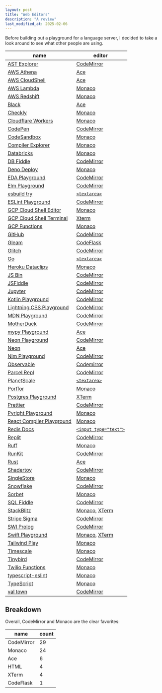 ```yaml
---
layout: post
title: "Web Editors"
description: "A review"
last_modified_at: 2025-02-06
---
```


Before building out a playground for a language server, I decided to take a look around to see what other people are using.

| name                                                                          | editor                             |
| ----------------------------------------------------------------------------- | ---------------------------------- |
| [AST Explorer](https://astexplorer.net)                                       | [CodeMirror][codemirror]           |
| [AWS Athena](http://console.aws.amazon.com/athena)                            | [Ace][ace]                         |
| [AWS CloudShell](https://console.aws.amazon.com/cloudshell/)                  | [Ace][ace]                         |
| [AWS Lambda](https://console.aws.amazon.com/lambda/)                          | [Monaco][monaco]                   |
| [AWS Redshift](https://console.aws.amazon.com/sqlworkbench/home)              | [Monaco][monaco]                   |
| [Black](https://black.vercel.app/)                                            | [Ace][ace]                         |
| [Checkly](https://www.checklyhq.com)                                          | [Monaco][monaco]                   |
| [Cloudflare Workers](https://cloudflare.com)                                  | [Monaco][monaco]                   |
| [CodePen](https://codepen.io)                                                 | [CodeMirror][codemirror]           |
| [CodeSandbox](https://codesandbox.io)                                         | [Monaco][monaco]                   |
| [Compiler Explorer](https://godbolt.org)                                      | [Monaco][monaco]                   |
| [Databricks](https://www.databricks.com)                                      | [Monaco][monaco]                   |
| [DB Fiddle](https://db-fiddle.com)                                            | [CodeMirror][codemirror]           |
| [Deno Deploy](https://dash.deno.com)                                          | [Monaco][monaco]                   |
| [EDA Playground](https://edaplayground.com)                                   | [CodeMirror][codemirror]           |
| [Elm Playground](https://elm-lang.org/try)                                    | [CodeMirror][codemirror]           |
| [esbuild try](esbuild.github.io/try/)                                         | [`<textarea>`][textarea]           |
| [ESLint Playground](https://eslint.org/play/)                                 | [CodeMirror][codemirror]           |
| [GCP Cloud Shell Editor](https://console.cloud.google.com/cloudshelleditor)   | [Monaco][monaco]                   |
| [GCP Cloud Shell Terminal](https://console.cloud.google.com/cloudshelleditor) | [Xterm][xterm]                     |
| [GCP Functions](https://console.cloud.google.com/functions/)                  | [Monaco][monaco]                   |
| [GitHub](https://github.com)                                                  | [CodeMirror][codemirror]           |
| [Gleam](https://playground.gleam.run)                                         | [CodeFlask][codeflask]             |
| [Glitch](https://glitch.com/)                                                 | [CodeMirror][codemirror]           |
| [Go](https://go.dev/play/)                                                    | [`<textarea>`][textarea]           |
| [Heroku Dataclips](https://data.heroku.com/dataclips/create)                  | [Monaco][monaco]                   |
| [JS Bin](https://jsbin.com/)                                                  | [CodeMirror][codemirror]           |
| [JSFiddle](https://jsfiddle.net)                                              | [CodeMirror][codemirror]           |
| [Jupyter](https://jupyter.org/try-jupyter/lab/)                               | [CodeMirror][codemirror]           |
| [Kotlin Playground](https://play.kotlinlang.org/)                             | [CodeMirror][codemirror]           |
| [Lightning CSS Playground](https://lightningcss.dev/playground/)              | [CodeMirror][codemirror]           |
| [MDN Playground](https://developer.mozilla.org/en-US/play)                    | [CodeMirror][codemirror]           |
| [MotherDuck](https://motherduck.com)                                          | [CodeMirror][codemirror]           |
| [mypy Playground](https://mypy-play.net/)                                     | [Ace][ace]                         |
| [Neon Playground](https://neon.tech/demos/playground)                         | [CodeMirror][codemirror]           |
| [Neon](https://console.neon.tech/)                                            | [Ace][ace]                         |
| [Nim Playground](https://play.nim-lang.org/)                                  | [CodeMirror][codemirror]           |
| [Observable](https://observablehq.com/)                                       | [Codemirror][codemirror]           |
| [Parcel Repl](https://repl.parceljs.org)                                      | [CodeMirror][codemirror]           |
| [PlanetScale](https://app.planetscale.com)                                    | [`<textarea>`][textarea]           |
| [Porffor](https://porffor.dev)                                                | [Monaco][monaco]                   |
| [Postgres Playground](https://www.crunchydata.com/developers/playground/)     | [XTerm][xterm]                     |
| [Prettier](https://prettier.io/playground/)                                   | [CodeMirror][codemirror]           |
| [Pyright Playground](https://pyright-play.net/)                               | [Monaco][monaco]                   |
| [React Compiler Playground](https://playground.react.dev/)                    | [Monaco][monaco]                   |
| [Redis Docs](https://redis.io/docs/latest/commands/hset/)                     | [`<input type="text">`][inputtext] |
| [Replit](https://replit.com/)                                                 | [CodeMirror][codemirror]           |
| [Ruff](https://play.ruff.rs)                                                  | [Monaco][monaco]                   |
| [RunKit](https://npm.runkit.com/react)                                        | [CodeMirror][codemirror]           |
| [Rust](https://play.rust-lang.org/)                                           | [Ace][ace]                         |
| [Shadertoy](https://www.shadertoy.com/view/Xds3zN)                            | [CodeMirror][codemirror]           |
| [SingleStore](https://www.singlestore.com)                                    | [Monaco][monaco]                   |
| [Snowflake](https://www.snowflake.com/)                                       | [CodeMirror][codemirror]           |
| [Sorbet](https://sorbet.run)                                                  | [Monaco][monaco]                   |
| [SQL Fiddle](https://sqlfiddle.com)                                           | [CodeMirror][codemirror]           |
| [StackBlitz](https://stackblitz.com/edit/stylex-next?file=README.md)          | [Monaco][monaco], [XTerm][xterm]   |
| [Stripe Sigma](https://dashboard.stripe.com/sigma/queries)                    | [CodeMirror][codemirror]           |
| [SWI Prolog](https://swish.swi-prolog.org)                                    | [CodeMirror][codemirror]           |
| [Swift Playground](https://swiftfiddle.com)                                   | [Monaco][monaco], [XTerm][xterm]   |
| [Tailwind Play](https://lightningcss.dev/playground/)                         | [Monaco][monaco]                   |
| [Timescale](https://console.cloud.timescale.com/dashboard/services?popsql=)   | [Monaco][monaco]                   |
| [Tinybird](https://www.tinybird.co)                                           | [CodeMirror][codemirror]           |
| [Twilio Functions](https://console.twilio.com/develop/functions)              | [Monaco][monaco]                   |
| [typescript-eslint](https://typescript-eslint.io/play)                        | [Monaco][monaco]                   |
| [TypeScript](https://www.typescriptlang.org/play/)                            | [Monaco][monaco]                   |
| [val town](https://www.val.town)                                              | [CodeMirror][codemirror]           |

[monaco]: https://microsoft.github.io/monaco-editor/
[codeflask]: https://www.npmjs.com/package/codeflask
[ace]: https://ace.c9.io
[codemirror]: https://codemirror.net
[xterm]: https://xtermjs.org
[textarea]: https://developer.mozilla.org/en-US/docs/Web/HTML/Element/textarea
[inputtext]: https://developer.mozilla.org/en-US/docs/Web/HTML/Element/input/text

## Breakdown

Overall, CodeMirror and Monaco are the clear favorites:

| name       | count |
| ---------- | ----- |
| CodeMirror | 29    |
| Monaco     | 24    |
| Ace        | 6     |
| HTML       | 4     |
| XTerm      | 4     |
| CodeFlask  | 1     |
